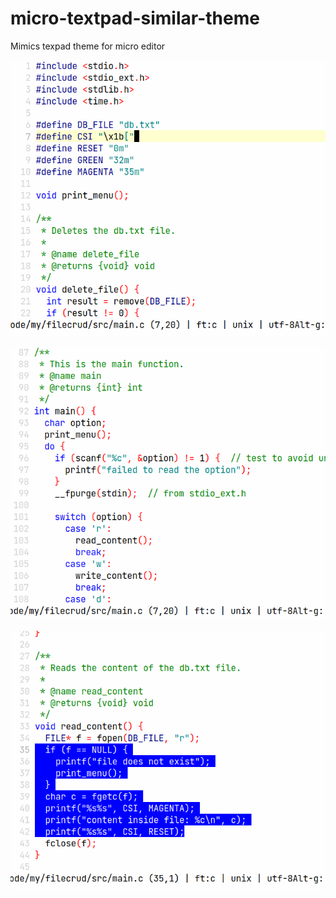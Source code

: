 # micro-textpad-similar-theme
Mimics texpad theme for micro editor

![Alt 1](./01.png)

![Alt 2](./02.png)

![Alt 2](./03.png)

